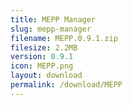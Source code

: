 ```yaml
---
title: MEPP Manager
slug: mepp-manager
filename: MEPP.0.9.1.zip
filesize: 2.2MB
version: 0.9.1
icon: MEPP.png
layout: download
permalink: /download/MEPP
---
```

